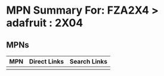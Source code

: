 



# MPN Summary For: FZA2X4 > adafruit : 2X04

## MPNs
  

|MPN|Direct Links|Search Links|
| :--- | :--- | :--- |
||||
